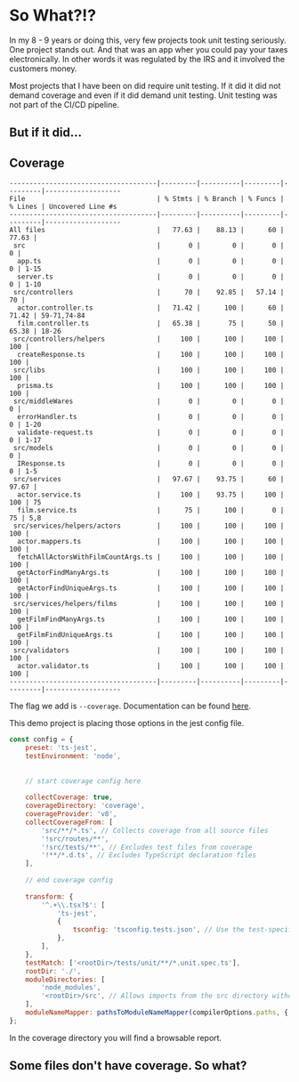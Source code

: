 # So What?!?

In my 8 - 9 years or doing this, very few projects took unit testing seriously.  One project stands out.  And that was an app wher you could pay your taxes electronically.  In other words it was regulated by the IRS and it involved the customers money.

Most projects that I have been on did require unit testing.  If it did it did not demand coverage and even if it did demand unit testing.  Unit testing was not part of the CI/CD pipeline.  

## But if it did...

## Coverage

```text
-------------------------------------|---------|----------|---------|---------|-------------------
File                                 | % Stmts | % Branch | % Funcs | % Lines | Uncovered Line #s 
-------------------------------------|---------|----------|---------|---------|-------------------
All files                            |   77.63 |    88.13 |      60 |   77.63 |                   
 src                                 |       0 |        0 |       0 |       0 |                   
  app.ts                             |       0 |        0 |       0 |       0 | 1-15              
  server.ts                          |       0 |        0 |       0 |       0 | 1-10              
 src/controllers                     |      70 |    92.85 |   57.14 |      70 |                   
  actor.controller.ts                |   71.42 |      100 |      60 |   71.42 | 59-71,74-84       
  film.controller.ts                 |   65.38 |       75 |      50 |   65.38 | 18-26             
 src/controllers/helpers             |     100 |      100 |     100 |     100 |                   
  createResponse.ts                  |     100 |      100 |     100 |     100 |                   
 src/libs                            |     100 |      100 |     100 |     100 |                   
  prisma.ts                          |     100 |      100 |     100 |     100 |                   
 src/middleWares                     |       0 |        0 |       0 |       0 |                   
  errorHandler.ts                    |       0 |        0 |       0 |       0 | 1-20              
  validate-request.ts                |       0 |        0 |       0 |       0 | 1-17              
 src/models                          |       0 |        0 |       0 |       0 |                   
  IResponse.ts                       |       0 |        0 |       0 |       0 | 1-5               
 src/services                        |   97.67 |    93.75 |      60 |   97.67 |                   
  actor.service.ts                   |     100 |    93.75 |     100 |     100 | 75                
  film.service.ts                    |      75 |      100 |       0 |      75 | 5,8               
 src/services/helpers/actors         |     100 |      100 |     100 |     100 |                   
  actor.mappers.ts                   |     100 |      100 |     100 |     100 |                   
  fetchAllActorsWithFilmCountArgs.ts |     100 |      100 |     100 |     100 |                   
  getActorFindManyArgs.ts            |     100 |      100 |     100 |     100 |                   
  getActorFindUniqueArgs.ts          |     100 |      100 |     100 |     100 |                   
 src/services/helpers/films          |     100 |      100 |     100 |     100 |                   
  getFilmFindManyArgs.ts             |     100 |      100 |     100 |     100 |                   
  getFilmFindUniqueArgs.ts           |     100 |      100 |     100 |     100 |                   
 src/validators                      |     100 |      100 |     100 |     100 |                   
  actor.validator.ts                 |     100 |      100 |     100 |     100 |                   
-------------------------------------|---------|----------|---------|---------|-------------------

```

The flag we add is `--coverage`.  Documentation can be found [here](https://jestjs.io/docs/cli#--coverageboolean).

This demo project is placing those options in the jest config file.

```js
const config = {
    preset: 'ts-jest',
    testEnvironment: 'node',
    
    
    // start coverage config here
    
    collectCoverage: true,
    coverageDirectory: 'coverage',
    coverageProvider: 'v8',
    collectCoverageFrom: [
        'src/**/*.ts', // Collects coverage from all source files
        '!src/routes/**',
        '!src/tests/**', // Excludes test files from coverage
        '!**/*.d.ts', // Excludes TypeScript declaration files
    ],
    
    // end coverage config
    
    transform: {
        '^.+\\.tsx?$': [
            'ts-jest',
            {
                tsconfig: 'tsconfig.tests.json', // Use the test-specific config
            },
        ],
    },
    testMatch: ['<rootDir>/tests/unit/**/*.unit.spec.ts'],
    rootDir: './',
    moduleDirectories: [
        'node_modules',
        '<rootDir>/src', // Allows imports from the src directory without relative paths
    ],
    moduleNameMapper: pathsToModuleNameMapper(compilerOptions.paths, { prefix: '<rootDir>/'}),
};
```

In the coverage directory you will find a browsable report.

## Some files don't have coverage.  So what?

